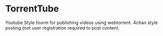 # TorrentTube
Youtube Style fourm for publishing videos using webtorrent. 4chan style posting (not user registration required to post content. 
